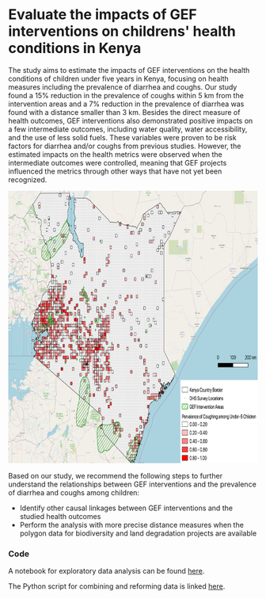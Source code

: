 # Evaluate the impacts of GEF interventions on childrens' health conditions in Kenya

The study aims to estimate the impacts of GEF interventions on the health conditions of children under five years in Kenya, focusing on health measures including the prevalence of diarrhea and coughs. Our study found a 15% reduction in the prevalence of coughs within 5 km from the intervention areas and a 7% reduction in the prevalence of diarrhea was found with a distance smaller than 3 km. Besides the direct measure of health outcomes, GEF interventions also demonstrated positive impacts on a few intermediate outcomes, including water quality, water accessibility, and the use of less  solid fuels. These variables were proven to be risk factors for diarrhea and/or coughs from previous studies. However, the estimated impacts on the health metrics were observed when the intermediate outcomes were controlled, meaning that GEF projects influenced the metrics through other ways that have not yet been recognized.

<img src="/viz_coughs.png"  width="800" height="550">

Based on our study, we recommend the following steps to further understand the relationships between GEF interventions and the prevalence of diarrhea and coughs among children:
* Identify other causal linkages between GEF interventions and the studied health outcomes
* Perform the analysis with more precise distance measures when the polygon data for biodiversity and land degradation projects are available

### Code
A notebook for exploratory data analysis can be found [here](https://github.com/JiayingChen0307/gef/blob/master/covariates.ipynb).

The Python script for combining and reforming data is linked [here](https://github.com/JiayingChen0307/gef/blob/master/propensity_prep.py).
